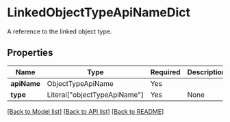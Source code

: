 # LinkedObjectTypeApiNameDict

A reference to the linked object type.

## Properties
| Name | Type | Required | Description |
| ------------ | ------------- | ------------- | ------------- |
**apiName** | ObjectTypeApiName | Yes |  |
**type** | Literal["objectTypeApiName"] | Yes | None |


[[Back to Model list]](../../../README.md#models-v1-link) [[Back to API list]](../../README.md#documentation-for-api-endpoints) [[Back to README]](../../README.md)
